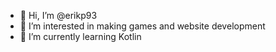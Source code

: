 - 👋 Hi, I’m @erikp93
- 👀 I’m interested in making games and website development
- 🌱 I’m currently learning Kotlin

<!---
erikp93/erikp93 is a ✨ special ✨ repository because its `README.md` (this file) appears on your GitHub profile.
You can click the Preview link to take a look at your changes.
--->
